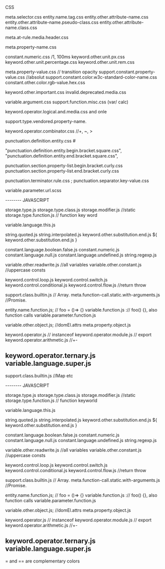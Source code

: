 CSS

meta.selector.css
    entity.name.tag.css
    entity.other.attribute-name.css
    entity.other.attribute-name.pseudo-class.css
    entity.other.attribute-name.class.css


meta.at-rule.media.header.css

meta.property-name.css


constant.numeric.css /1, 100ms
    keyword.other.unit.px.css
    keyword.other.unit.percentage.css
    keyword.other.unit.rem.css

meta.property-value.css // transition opacity
    support.constant.property-value.css //absolut
    support.constant.color.w3c-standard-color-name.css 
    constant.other.color.rgb-value.hex.css

keyword.other.important.css
invalid.deprecated.media.css

variable.argument.css
support.function.misc.css (var/ calc)

keyword.operator.logical.and.media.css and onle

support.type.vendored.property-name.

keyword.operator.combinator.css //+, ~, >

punctuation.definition.entity.css #

"punctuation.definition.entity.begin.bracket.square.css",
"punctuation.definition.entity.end.bracket.square.css",

punctuation.section.property-list.begin.bracket.curly.css
punctuation.section.property-list.end.bracket.curly.css

punctuation.terminator.rule.css ;
punctuation.separator.key-value.css


variable.parameter.url.scss


-------- JAVASCRIPT

storage.type.js
storage.type.class.js
storage.modifier.js //static
storage.type.function.js // function key word

variable.language.this.js

string.quoted.js
string.interpolated.js
keyword.other.substitution.end.js ${
keyword.other.substitution.end.js }

constant.language.boolean.false.js
constant.numeric.js
constant.language.null.js
constant.language.undefined.js
string.regexp.js

variable.other.readwrite.js //all variables
variable.other.constant.js //uppercase consts

keyword.control.loop.js
keyword.control.switch.js
keyword.control.conditional.js
keyword.control.flow.js //return throw

support.class.builtin.js // Array.
meta.function-call.static.with-arguments.js //Promise.

entity.name.function.js; // foo = ()=> {}
variable.function.js :// foo() {}, also function calls
variable.parameter.function.js

variable.other.object.js; //domEl.attrs
meta.property.object.js

keyword.operator.js // instanceof
keyword.operator.module.js // export
keyword.operator.arithmetic.js //+-

keyword.operator.ternary.js
variable.language.super.js
---

support.class.builtin.js //Map etc




-------- JAVASCRIPT

storage.type.js
storage.type.class.js
storage.modifier.js //static
storage.type.function.js // function keyworld

variable.language.this.js

string.quoted.js
string.interpolated.js
keyword.other.substitution.end.js ${
keyword.other.substitution.end.js }

constant.language.boolean.false.js
constant.numeric.js
constant.language.null.js
constant.language.undefined.js
string.regexp.js

variable.other.readwrite.js //all variables
variable.other.constant.js //uppercase consts

keyword.control.loop.js
keyword.control.switch.js
keyword.control.conditional.js
keyword.control.flow.js //return throw

support.class.builtin.js // Array.
meta.function-call.static.with-arguments.js //Promise.

entity.name.function.js; // foo = ()=> {}
variable.function.js :// foo() {}, also function calls
variable.parameter.function.js

variable.other.object.js; //domEl.attrs
meta.property.object.js

keyword.operator.js // instanceof
keyword.operator.module.js // export
keyword.operator.arithmetic.js //+-

keyword.operator.ternary.js
variable.language.super.js
---




 = and == are complementary colors
